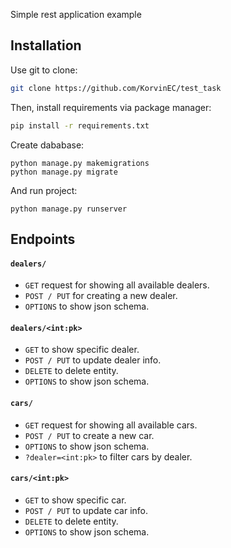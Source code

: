 
Simple rest application example

## Installation

Use git to clone:
```bash
git clone https://github.com/KorvinEC/test_task
```

Then, install requirements via package manager:

```bash
pip install -r requirements.txt
```

Create dababase:
```
python manage.py makemigrations 
python manage.py migrate 
```

And run project:
```
python manage.py runserver
```

## Endpoints

#### `dealers/`

* `GET` request for showing all available dealers.
* `POST / PUT` for creating a new dealer.
* `OPTIONS` to show json schema.

#### `dealers/<int:pk>`

* `GET` to show specific dealer.
* `POST / PUT` to update dealer info.
* `DELETE` to delete entity.
* `OPTIONS` to show json schema.

#### `cars/`

* `GET` request for showing all available cars.
* `POST / PUT` to create a new car.
* `OPTIONS` to show json schema.
* `?dealer=<int:pk>` to filter cars by dealer.

#### `cars/<int:pk>`

* `GET` to show specific car.
* `POST / PUT` to update car info.
* `DELETE` to delete entity.
* `OPTIONS` to show json schema.
